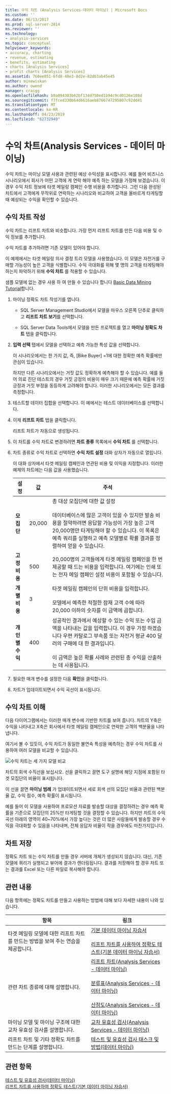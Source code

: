 ```yaml
---
title: 수익 차트 (Analysis Services-데이터 마이닝) | Microsoft Docs
ms.custom: ''
ms.date: 06/13/2017
ms.prod: sql-server-2014
ms.reviewer: ''
ms.technology:
- analysis-services
ms.topic: conceptual
helpviewer_keywords:
- accuracy, charting
- revenue, estimating
- benefits, estimating
- charts [Analysis Services]
- profit charts [Analysis Services]
ms.assetid: 760ee051-6fd8-48e3-8d2e-82db3ab45e45
author: minewiskan
ms.author: owend
manager: craigg
ms.openlocfilehash: b9a094303b62bf134d750ed1b94c9cd0126e188d
ms.sourcegitcommit: f7fced330b64d6616aeb8766747295807c92dd41
ms.translationtype: MT
ms.contentlocale: ko-KR
ms.lasthandoff: 04/23/2019
ms.locfileid: "62732949"
---
```

# <a name="profit-chart-analysis-services---data-mining"></a>수익 차트(Analysis Services - 데이터 마이닝)
  수익 차트는 마이닝 모델 사용과 관련된 예상 수익성을 표시합니다. 예를 들어 비즈니스 시나리오에서 회사가 어떤 고객에 게 연락 해야 예측 하는 모델을 가정해 보겠습니다. 이 경우 수익 차트 정보에 타겟 메일링 캠페인 수행 비용을 추가합니다. 그런 다음 완성된 차트에서 고객에게 무작위로 연락하는 시나리오와 비교하여 고객을 올바르게 타게팅할 때 예상되는 수익을 확인할 수 있습니다.  
  
## <a name="build-a-profit-chart"></a>수익 차트 작성  
 수익 차트는 리프트 차트와 비슷합니다. 가장 먼저 리프트 차트를 만든 다음 비용 및 수익 정보를 추가합니다.  
  
 수익 차트를 추가하려면 기존 모델이 있어야 합니다.  
  
 이 예제에서는 타겟 메일링 의사 결정 트리 모델을 사용했습니다. 이 모델은 자전거를 구매할 가능성이 높은 고객을 식별합니다. 수익 극대화를 위해 몇 명의 고객을 타게팅해야 하는지 파악하기 위해 **수익 차트** 를 적용할 수 있습니다.  
  
 샘플 모델에 없는 경우 사용 하 여 만들 수 있습니다 합니다 [Basic Data Mining Tutorial](../../tutorials/basic-data-mining-tutorial.md)합니다.  
  
1.  마이닝 정확도 차트 작성기를 엽니다.  
  
    -   SQL Server Management Studio에서 모델을 마우스 오른쪽 단추로 클릭하고 **리프트 차트 보기**를 선택합니다.  
  
    -   SQL Server Data Tools에서 모델을 만든 프로젝트를 열고 **마이닝 정확도 차트** 탭을 클릭합니다.  
  
2.  **입력 선택** 탭에서 모델을 선택하고 예측 가능한 특성 값을 선택합니다.  
  
     이 시나리오에서는 한 가지 값, 즉, [Bike Buyer] =1에 대한 정확한 예측 확률에만 관심이 있습니다.  
  
     하지만 다른 시나리오에서는 거짓 값도 정확하게 예측해야 할 수 있습니다. 예를 들어 의료 진단 테스트의 경우 거짓 긍정의 비용이 매우 크기 때문에 예측 확률에 거짓 긍정과 거짓 부정을 동등하게 고려해야 합니다. 이러한 시나리오에서는 모든 결과를 측정합니다.  
  
3.  테스트할 데이터 집합을 선택합니다. 이 예에서는 테스트 데이터베이스를 선택합니다.  
  
4.  이제 **리프트 차트** 탭을 클릭합니다.  
  
     리프트 차트가 자동으로 생성됩니다.  
  
5.  이 차트를 수익 차트로 변경하려면 **차트 종류** 목록에서 **수익 차트** 를 선택합니다.  
  
6.  차트 종류로 수익 차트로 선택하면 **수익 차트 설정** 대화 상자가 자동으로 열립니다.  
  
     이 대화 상자에서 타겟 메일링 캠페인과 연관된 비용 및 이익을 지정합니다. 이러한 예제의 차트에는 다음 값을 사용했습니다.  
  
    |설정|값|주석|  
    |-------------|-----------|--------------|  
    |**모집단**|20,000|총 대상 모집단에 대한 값 설정<br /><br /> 데이터베이스에 많은 고객이 있을 수 있지만 발송 비용을 절약하려면 응답할 가능성이 가장 높은 고객 20,000명만 타게팅해야 할 수 있습니다. 이 목록은 예측 쿼리를 실행하고 예측 모델별로 확률 결과를 정렬하여 얻을 수 있습니다.|  
    |**고정 비용**|500|20,000명의 고객들에게 타겟 메일링 캠페인을 한 번 제공할 때 드는 비용을 입력합니다. 여기에는 인쇄 또는 전자 메일 캠페인 설정 비용이 포함될 수 있습니다.|  
    |**개별 비용**|3|타겟 메일링 캠페인의 단위 비용을 입력합니다.<br /><br /> 모델에서 예측한 적절한 잠재 고객 수에 따라 20,000 이하의 숫자를 이 금액에 곱합니다.|  
    |**개인별 수익**|400|성공적인 결과에서 예상할 수 있는 수익 또는 수입 금액을 나타내는 값을 입력합니다. 이 경우 가정 하겠습니다 우편 카탈로그 부속품 또는 자전거 평균 400 달러의 구매에 대 한 결과입니다.<br /><br /> 이 금액은 높은 확률 사례와 관련된 총 수익을 산출하는 데 사용됩니다.|  
  
7.  필요한 매개 변수를 설정한 다음 **확인**을 클릭합니다.  
  
8.  차트가 업데이트되면서 수익 곡선이 표시됩니다.  
  
## <a name="understanding-the-profit-chart"></a>수익 차트 이해  
 다음 다이어그램에서는 이러한 매개 변수에 기반한 차트를 보여 줍니다. 차트의 Y축은 수익을 나타내고 X축은 회사에서 타겟 메일링 캠페인으로 연락한 고객의 백분율을 나타냅니다.  
  
 여기서 볼 수 있듯이, 수익 차트가 동일한 불연속 특성을 예측하는 경우 수익 차트를 사용하여 여러 모델을 비교할 수 있습니다.  
  
 ![수익 차트는 세 가지 모델 비교](../media/dm14-profitchartupdated.gif "수익 차트는 세 가지 모델 비교")  
  
 차트의 회색 수직선을 보십시오. 선을 클릭하고 끌면 도구 설명에 해당 지점에 포함된 타겟 모집단의 비율이 표시됩니다.  
  
 이 선을 끌면 **마이닝 범례** 가 업데이트되면서 세로 회색 선의 모집단 비율과 관련된 백분율 값, 수익 점수, 예측 확률이 표시됩니다.  
  
 예를 들어 이 모델을 사용하여 프로모션 자료를 발송할 대상을 결정하려는 경우 예측 확률을 기준으로 모집단의 25%만 타게팅할 것을 결정할 수 있습니다. 하지만 차트의 수익 곡선 아래의 영역이 40~70%에서 가장 높다는 것은 더 많은 사람들에게 발송할 경우 수익을 극대화할 수 있음을 나타내며, 전체 응답자 비율이 작을 경우에도 마찬가지입니다.  
  
## <a name="saving-charts"></a>차트 저장  
 정확도 차트 또는 수익 차트를 만들 경우 서버에 개체가 생성되지 않습니다. 대신, 기존 모델에 쿼리가 실행되고 뷰어에 결과가 렌더링됩니다. 결과를 저장해야 할 경우 차트 또는 결과를 Excel 또는 다른 파일로 복사해야 합니다.  
  
## <a name="related-content"></a>관련 내용  
 다음 항목에는 정확도 차트를 만들고 사용하는 방법에 대해 보다 자세한 내용이 나와 있습니다.  
  
|항목|링크|  
|------------|-----------|  
|타겟 메일링 모델에 대한 리프트 차트를 만드는 방법을 보여 주는 연습을 제공합니다.|[기본 데이터 마이닝 자습서](../../tutorials/basic-data-mining-tutorial.md)<br /><br /> [리프트 차트를 사용하여 정확도 테스트&#40;기본 데이터 마이닝 자습서&#41;](../../tutorials/testing-accuracy-with-lift-charts-basic-data-mining-tutorial.md)|  
|관련 차트 종류에 대해 설명합니다.|[리프트 차트&#40;Analysis Services - 데이터 마이닝&#41;](lift-chart-analysis-services-data-mining.md)<br /><br /> [분류표&#40;Analysis Services - 데이터 마이닝&#41;](classification-matrix-analysis-services-data-mining.md)<br /><br /> [산점도&#40;Analysis Services - 데이터 마이닝&#41;](scatter-plot-analysis-services-data-mining.md)|  
|마이닝 모델 및 마이닝 구조에 대한 교차 유효성 검사를 설명합니다.|[교차 유효성 검사&#40;Analysis Services - 데이터 마이닝&#41;](cross-validation-analysis-services-data-mining.md)|  
|리프트 차트 및 기타 정확도 차트를 만드는 단계를 설명합니다.|[테스트 및 유효성 검사 태스크 및 방법&#40;데이터 마이닝&#41;](testing-and-validation-tasks-and-how-tos-data-mining.md)|  
  
## <a name="see-also"></a>관련 항목  
 [테스트 및 유효성 검사&#40;데이터 마이닝&#41;](testing-and-validation-data-mining.md)   
 [리프트 차트를 사용하여 정확도 테스트&#40;기본 데이터 마이닝 자습서&#41;](../../tutorials/testing-accuracy-with-lift-charts-basic-data-mining-tutorial.md)  
  
  
